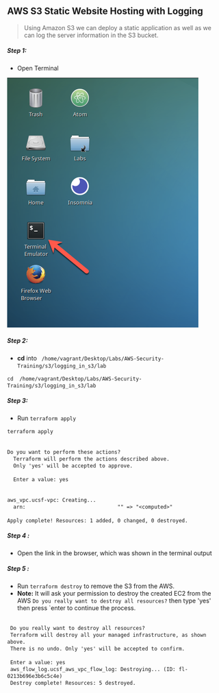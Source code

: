 ## AWS S3 Static Website Hosting with Logging 

>Using Amazon S3  we can deploy a static application as well as 
we can log the server information in the S3 bucket.


##### Step 1:

* Open Terminal

![](img/terminal.png)

##### Step 2:

*  **cd** into  ` /home/vagrant/Desktop/Labs/AWS-Security-Training/s3/logging_in_s3/lab`

```commandline
cd  /home/vagrant/Desktop/Labs/AWS-Security-Training/s3/logging_in_s3/lab
```
##### Step 3:

* Run `terraform apply`

```commandline
terraform apply


Do you want to perform these actions?
  Terraform will perform the actions described above.
  Only 'yes' will be accepted to approve.

  Enter a value: yes
  
  
aws_vpc.ucsf-vpc: Creating...
  arn:                              "" => "<computed>"

Apply complete! Resources: 1 added, 0 changed, 0 destroyed.
```

##### Step 4 :

* Open the link in the browser, which was shown in the terminal output

##### Step 5 :
 
 * Run `terraform destroy` to remove the S3 from the AWS.
 * **Note:** It will ask your permission to destroy the created EC2 from the AWS `Do you really want to destroy all resources?` then type 'yes' then press `enter
 to continue the process. 
  
 ```commandline
  
  Do you really want to destroy all resources?
  Terraform will destroy all your managed infrastructure, as shown above.
  There is no undo. Only 'yes' will be accepted to confirm.

  Enter a value: yes
  aws_flow_log.ucsf_aws_vpc_flow_log: Destroying... (ID: fl-0213b696e3b6c5c4e)
  Destroy complete! Resources: 5 destroyed.
```
